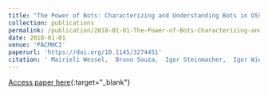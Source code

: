 ```yaml
---
title: "The Power of Bots: Characterizing and Understanding Bots in OSS Projects"
collection: publications
permalink: /publication/2018-01-01-The-Power-of-Bots-Characterizing-and-Understanding-Bots-in-OSS-Projects
date: 2018-01-01
venue: 'PACMHCI'
paperurl: 'https://doi.org/10.1145/3274451'
citation: ' Mairieli Wessel,  Bruno Souza,  Igor Steinmacher,  Igor Wiese,  Ivanilton Polato,  Ana Chaves,  Marco Gerosa, &quot;The Power of Bots: Characterizing and Understanding Bots in OSS Projects.&quot; PACMHCI, 2018.'
---
```

[Access paper here](https://doi.org/10.1145/3274451){:target="_blank"}

